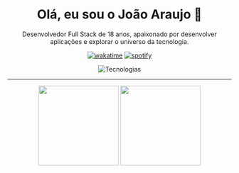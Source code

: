 <div align="center">

# Olá, eu sou o João Araujo 👋

<p>Desenvolvedor Full Stack de 18 anos, apaixonado por desenvolver aplicações e explorar o universo da tecnologia.</p>

[![wakatime](https://wakatime.com/badge/user/769296d2-a243-41f3-93b0-57fcffd87669.svg)](https://wakatime.com/@769296d2-a243-41f3-93b0-57fcffd87669)
[![spotify](https://nocache.advaith.workers.dev?url=https://img.shields.io/endpoint?url=https://dev.discordprofiles.me/api/badge/spotify/460168484102602774)](https://dev.discordprofiles.me/openspotify/460168484102602774)

  <img src="https://skillicons.dev/icons?i=html,css,sass,javascript,typescript,react,nodejs,mongodb,mysql,git,vscode,figma&perline=6" alt="Tecnologias"/>
</div>

---

<div align="center">
  <img height="180em" src="https://github-readme-stats.vercel.app/api?username=joao-araujoo&show_icons=true&theme=tokyonight&include_all_commits=true&count_private=true"/>
  <img height="180em" src="https://github-readme-stats.vercel.app/api/top-langs/?username=joao-araujoo&layout=compact&langs_count=7&theme=tokyonight"/>
</div>
